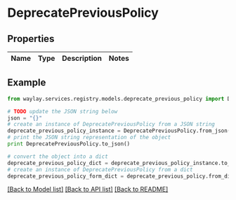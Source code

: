 # DeprecatePreviousPolicy


## Properties

Name | Type | Description | Notes
------------ | ------------- | ------------- | -------------

## Example

```python
from waylay.services.registry.models.deprecate_previous_policy import DeprecatePreviousPolicy

# TODO update the JSON string below
json = "{}"
# create an instance of DeprecatePreviousPolicy from a JSON string
deprecate_previous_policy_instance = DeprecatePreviousPolicy.from_json(json)
# print the JSON string representation of the object
print DeprecatePreviousPolicy.to_json()

# convert the object into a dict
deprecate_previous_policy_dict = deprecate_previous_policy_instance.to_dict()
# create an instance of DeprecatePreviousPolicy from a dict
deprecate_previous_policy_form_dict = deprecate_previous_policy.from_dict(deprecate_previous_policy_dict)
```
[[Back to Model list]](../README.md#documentation-for-models) [[Back to API list]](../README.md#documentation-for-api-endpoints) [[Back to README]](../README.md)


